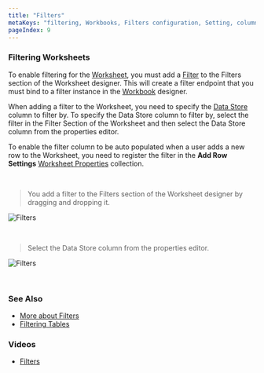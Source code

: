 ```yaml
---
title: "Filters"
metaKeys: "filtering, Workbooks, Filters configuration, Setting, column, added, endpoint "
pageIndex: 9
---
```


### Filtering Worksheets
To enable filtering for the [Worksheet](../worksheets.md), you must add a [Filter](../filters/index.md) to the Filters section of the Worksheet designer. This will create a filter endpoint that you must bind to a filter instance in the [Workbook](../workbooks.md) designer.

When adding a filter to the Worksheet, you need to specify the [Data Store](../datastores.md) column to filter by. To specify the Data Store column to filter by, select the filter in the Filter Section of the Worksheet and then select the Data Store column from the properties editor.

To enable the filter column to be auto populated when a user adds a new row to the Worksheet, you need to register the filter in the **Add Row Settings** [Worksheet Properties](wproperties.md) collection. 


<br/>

>You add a filter to the Filters section of the Worksheet designer by dragging and dropping it.

![Filters](https://profitbasedocs.blob.core.windows.net/images/filtersinworksheet.png)

<br/>

>Select the Data Store column from the properties editor.

![Filters](https://profitbasedocs.blob.core.windows.net/images/filtersinworksheet2.png)

<br/>


### See Also
* [More about Filters](../filters/index.md)
* [Filtering Tables](../tables/filters.md)

### Videos
* [Filters](../../videos/filters.md)
